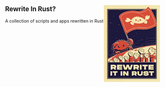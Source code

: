 ## Rewrite In Rust? <a href="https://www.rust-lang.org/"><img src="./ref/rewrite.jpg" align="right" height="250" /></a>

A collection of scripts and apps rewritten in Rust